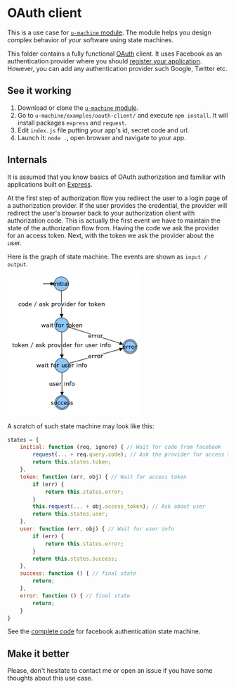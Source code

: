 # OAuth client

This is a use case for [`u-machine` module](https://github.com/DmitryMyadzelets/u-machine). The module helps you design complex behavior of your software using state machines.

This folder contains a fully functional [OAuth](https://en.wikipedia.org/wiki/OAuth) client. It uses Facebook as an authentication provider where you should [register your application](https://developers.facebook.com/docs/apps/register). However, you can add any authentication provider such Google, Twitter etc.

## See it working

1. Download or clone the [`u-machine` module](https://github.com/DmitryMyadzelets/u-machine).
2. Go to `u-machine/examples/oauth-client/` and execute `npm install`. It will install packages `express` and `request`.
3. Edit `index.js` file putting your app's id, secret code and url.
4. Launch it: `node .`, open browser and navigate to your app.

## Internals

It is assumed that you know basics of OAuth authorization and familiar with applications built on [Express](http://expressjs.com/).

At the first step of authorization flow you redirect the user to a login page of a authorization provider. If the user provides the credential, the provider will redirect the user's browser back to your authorization client with authorization code. This is actually the first event we have to maintain the state of the authorization flow from. Having the code we ask the provider for an access token. Next, with the token we ask the provider about the user. 

Here is the graph of state machine. The events are shown as `input / output`.

![State machine for facebook](https://github.com/DmitryMyadzelets/u-machine/raw/master/examples/oauth-client/mics/facebook-state-machine.png)

A scratch of such state machine may look like this:

```javascript
states = {
    initial: function (req, ignore) { // Wait for code from facebook
        request(... + req.query.code); // Ask the provider for access token
        return this.states.token;
    },
    token: function (err, obj) { // Wait for access token
        if (err) {
            return this.states.error;
        }
        this.request(... + obj.access_token); // Ask about user
        return this.states.user;
    },
    user: function (err, obj) { // Wait for user info
        if (err) {
            return this.states.error;
        }
        return this.states.success;
    },
    success: function () { // final state
        return;
    },
    error: function () { // final state
        return;
    }
}
```

See the [complete code](https://github.com/DmitryMyadzelets/u-machine/blob/master/examples/oauth-client/oauth/facebook.js#L20) for facebook authentication state machine.

## Make it better

Please, don't hesitate to contact me or open an issue if you have some thoughts about this use case.
